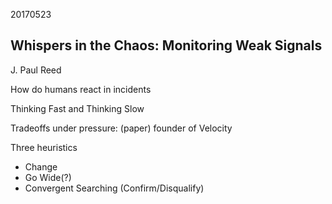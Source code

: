 20170523

## Whispers in the Chaos: Monitoring Weak Signals

J. Paul Reed

How do humans react in incidents

Thinking Fast and Thinking Slow

Tradeoffs under pressure:  (paper) founder of Velocity

Three heuristics

- Change
- Go Wide(?) 
- Convergent Searching (Confirm/Disqualify)




